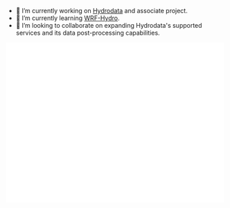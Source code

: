 - 🔭 I’m currently working on [Hydrodata](https://github.com/cheginit/hydrodata) and associate project.
- 🌱 I’m currently learning [WRF-Hydro](https://github.com/NCAR/wrf_hydro_nwm_public).
- 👯 I’m looking to collaborate on expanding Hydrodata's supported services and its data post-processing capabilities.

![Metrics](https://github.com/cheginit/cheginit/blob/main/github-metrics.svg)
